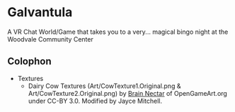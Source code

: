 Galvantula
==========

A VR Chat World/Game that takes you to a very... magical bingo night at the Woodvale Community Center

Colophon
--------

* Textures
  * Dairy Cow Textures (Art/CowTexture1.Original.png & Art/CowTexture2.Original.png) by
    [Brain Nectar](https://opengameart.org/users/brain-nectar) of OpenGameArt.org under CC-BY 3.0. Modified by Jayce
    Mitchell.
